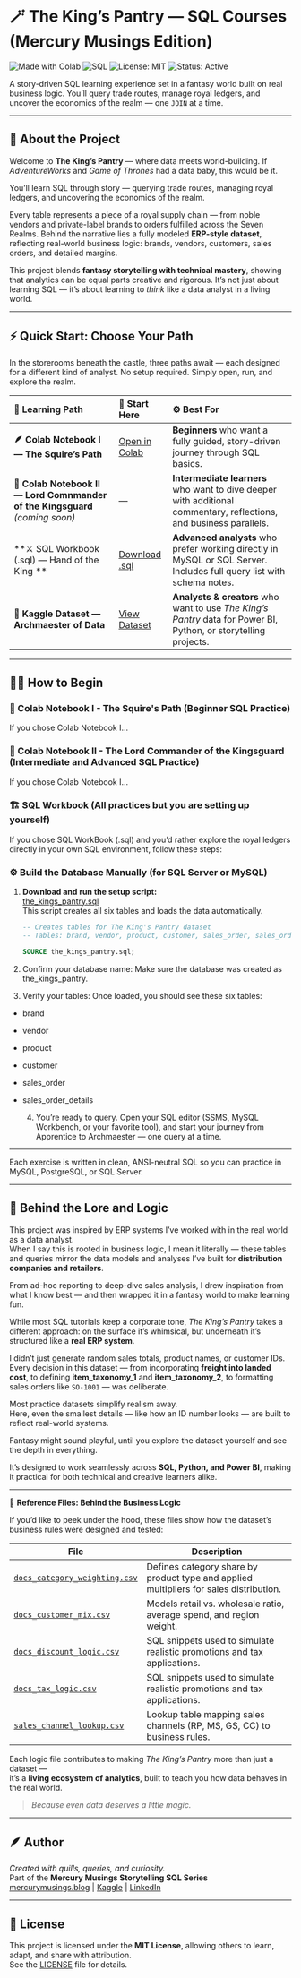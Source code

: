 # 🪄 The King’s Pantry — SQL Courses (Mercury Musings Edition)


![Made with Colab](https://img.shields.io/badge/Made%20with-Colab-orange?logo=googlecolab)
![SQL](https://img.shields.io/badge/Language-SQL-blue)
![License: MIT](https://img.shields.io/badge/License-MIT-green)
![Status: Active](https://img.shields.io/badge/Status-Active-success) 


A story-driven SQL learning experience set in a fantasy world built on real business logic. You’ll query trade routes, manage royal ledgers, and uncover the economics of the realm — one `JOIN` at a time.

---

## 🌿 About the Project

Welcome to **The King’s Pantry** — where data meets world-building. If *AdventureWorks* and *Game of Thrones* had a data baby, this would be it.

You’ll learn SQL through story — querying trade routes, managing royal ledgers, and uncovering the economics of the realm.

Every table represents a piece of a royal supply chain — from noble vendors and private-label brands to orders fulfilled across the Seven Realms. Behind the narrative lies a fully modeled **ERP-style dataset**, reflecting real-world business logic: brands, vendors, customers, sales orders, and detailed margins.

This project blends **fantasy storytelling with technical mastery**, showing that analytics can be equal parts creative and rigorous. It’s not just about learning SQL — it’s about learning to *think* like a data analyst in a living world.

---

## ⚡ Quick Start: Choose Your Path  

In the storerooms beneath the castle, three paths await — each designed for a different kind of analyst. No setup required. Simply open, run, and explore the realm.  

| 🧭 Learning Path | 🏁 Start Here | ⚙️ Best For |
|:-----------------|:-------------|:------------|
| **🪶 Colab Notebook I — The Squire’s Path** | [Open in Colab](https://colab.research.google.com/github/ardonna-mm/the-kings-pantry/blob/main/notebooks/The_Kings_Pantry_SQL_Workbook.ipynb) | **Beginners** who want a fully guided, story-driven journey through SQL basics. |
| **📜 Colab Notebook II — Lord Comnmander of the Kingsguard** *(coming soon)* | — | **Intermediate learners** who want to dive deeper with additional commentary, reflections, and business parallels. |
| **⚔️ SQL Workbook (.sql) — Hand of the King ** | [Download .sql](https://github.com/ardonna-mm/the-kings-pantry/blob/main/workbooks/The_Kings_Pantry_Workbook.sql) | **Advanced analysts** who prefer working directly in MySQL or SQL Server. Includes full query list with schema notes. |
| **🏰 Kaggle Dataset — Archmaester of Data** | [View Dataset](https://www.kaggle.com/datasets/...) | **Analysts & creators** who want to use *The King’s Pantry* data for Power BI, Python, or storytelling projects. |

---

##  🧙‍♀️ How to Begin  

### 🧭 Colab Notebook I - The Squire's Path (Beginner SQL Practice)

If you chose Colab Notebook I... 

### 🧭 Colab Notebook II - The Lord Commander of the Kingsguard (Intermediate and Advanced SQL Practice)

If you chose Colab Notebook I...

### 🏗️ SQL Workbook (All practices but you are setting up yourself)

If you chose SQL WorkBook (.sql) and you’d rather explore the royal ledgers directly in your own SQL environment, follow these steps:

### ⚙️ Build the Database Manually (for SQL Server or MySQL)


1. **Download and run the setup script:**  
   [the_kings_pantry.sql](the_kings_pantry.sql)  
   This script creates all six tables and loads the data automatically.  

   ```sql
   -- Creates tables for The King's Pantry dataset
   -- Tables: brand, vendor, product, customer, sales_order, sales_order_details

   SOURCE the_kings_pantry.sql;

  2. Confirm your database name:
Make sure the database was created as the_kings_pantry.

  3. Verify your tables:
Once loaded, you should see these six tables:

- brand

- vendor

- product

- customer

- sales_order

- sales_order_details

  4. You’re ready to query.
  Open your SQL editor (SSMS, MySQL Workbench, or your favorite tool), and start your journey from Apprentice to Archmaester — one query at a time.

---

Each exercise is written in clean, ANSI-neutral SQL so you can practice in MySQL, PostgreSQL, or SQL Server.

---

 ## 🧩 Behind the Lore and Logic

This project was inspired by ERP systems I’ve worked with in the real world as a data analyst.  
When I say this is rooted in business logic, I mean it literally — these tables and queries mirror the data models and analyses I’ve built for **distribution companies and retailers**.

From ad-hoc reporting to deep-dive sales analysis, I drew inspiration from what I know best — and then wrapped it in a fantasy world to make learning fun.

While most SQL tutorials keep a corporate tone, *The King’s Pantry* takes a different approach: on the surface it’s whimsical, but underneath it’s structured like a **real ERP system**.

I didn’t just generate random sales totals, product names, or customer IDs. Every decision in this dataset — from incorporating **freight into landed cost**, to defining **item_taxonomy_1** and **item_taxonomy_2**, to formatting sales orders like `SO-1001` — was deliberate.  

Most practice datasets simplify realism away.  
Here, even the smallest details — like how an ID number looks — are built to reflect real-world systems.  

Fantasy might sound playful, until you explore the dataset yourself and see the depth in everything.

It’s designed to work seamlessly across **SQL, Python, and Power BI**, making it practical for both technical and creative learners alike.

---

📂 **Reference Files: Behind the Business Logic**

If you’d like to peek under the hood, these files show how the dataset’s business rules were designed and tested:

| File | Description |
|------|--------------|
| [`docs_category_weighting.csv`](./references/docs_category_weighting.csv) | Defines category share by product type and applied multipliers for sales distribution. |
| [`docs_customer_mix.csv`](./references/docs_customer_mix.csv) | Models retail vs. wholesale ratio, average spend, and region weight. |
| [`docs_discount_logic.csv`](./references/docs_discount_logic.csv) | SQL snippets used to simulate realistic promotions and tax applications. |
| [`docs_tax_logic.csv`](./references/docs_tax_logic.csv) | SQL snippets used to simulate realistic promotions and tax applications. |
| [`sales_channel_lookup.csv`](./references/sales_channel_lookup.csv) | Lookup table mapping sales channels (RP, MS, GS, CC) to business rules. |

Each logic file contributes to making *The King’s Pantry* more than just a dataset —  
it’s a **living ecosystem of analytics**, built to teach you how data behaves in the real world.

> *Because even data deserves a little magic.*

---


## 🪶 Author

 *Created with quills, queries, and curiosity.*  
Part of the **Mercury Musings Storytelling SQL Series**  
[mercurymusings.blog](https://mercurymusings.blog) | [Kaggle](https://www.kaggle.com/ardonnalcardines) | [LinkedIn](https://www.linkedin.com/in/ardonnacardines/)

---

## 🪪 License

This project is licensed under the **MIT License**, allowing others to learn, adapt, and share with attribution.  
See the [LICENSE](LICENSE) file for details.

